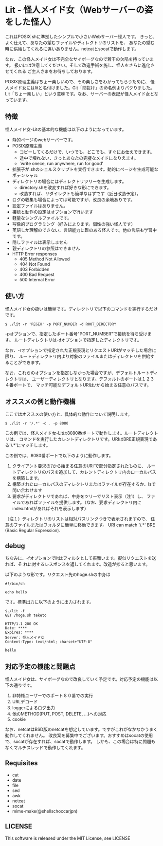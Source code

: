 # Lit - 怪人メイド女（Webサーバーの姿をした怪人）
これはPOSIX shに準拠したシンプルで小さいWebサーバー怪人です。
きっと、よく仕えて、あなたの望むファイルやディレクトリのリストを、
あなたの望む時に供給してくれるに違いありません。netcatとsocatで動作します。

なお、この怪人メイド女は不完全なサイボーグなので若干の欠陥を持っています。
扱いには注意してください。そして改造手術を施し、怪人をさらに進化させてくれる
ご主人さまをお待ちしております。

POSIX原理主義はちょー楽しいので、その楽しさをわかってもらうために、
怪人メイド女にはlitと名付けました。Git「間抜け」の命名例よりパクりました。
Lit「ちょー楽しい」という意味です。なお、サーバーの表記が怪人メイド女となっています。

## 特徴
怪人メイド女-Litの基本的な機能は以下のようになっています。

- 静的ページのwebサーバーです。 
- POSIX原理主義
    - コピーしてくるだけで、いつでも、どこでも、すぐにお仕えできます。
    - 途中で壊れない、きっとあなたの完璧なメイドになりえます。
    - 'write onece, run anywhere, run for good'
- 拡張子が.shのシェルスクリプトを実行できます。動的にページを生成可能なポテンシャル
- ディレクトリの場合にはディレクトリツリーを生成します。
    - directory.shを改変すれば好きな形にできます。
    - 改造すれば、リダイレクトも簡単なはずです（近日改造予定）。
- ログの収集も場合によっては可能ですが、改良の余地ありです。
- 設定ファイルはありません。
- 接続と動作の設定はオプションで行います
- 軽量なシングルファイルです。
- 写像的プログラミング（好みによります。個性の強い怪人です）
- 英語しか理解のできない、言語能力に難のある怪人です。他の言語も学習中です。
- 隠しファイルは表示しません
- 親ディレクトリの参照はできません
- HTTP Error responses
    - 405 Method Not Allowed
    - 404 Not Found
    - 403 Forbidden
    - 400 Bad Request
    - 500 Internal Error

## 使い方

怪人メイド女の扱いは簡単です。ディレクトリで以下のコマンドを実行するだけです。

```
$ ./lit -r 'REGEX' -p PORT_NUMBER -d ROOT_DIRECTORY
```
-pオプションで、指定したポート番号"PORT_NUMBER"で接続を待ち受けます。
ルートディレクトリは-dオプションで指定したディレクトリです。

なお、-rオプションで指定された正規表現とリクエストURIがマッチした場合に限り、
ルートディレクトリ内より対象のファイルまたはディレクトリを供給することができます。

なお、これらのオプションを指定しなかった場合ですが、デフォルトルートディレクトリは、
ユーザーディレクトリとなります。デフォルトのポートは１２３４番ポートで、
マッチ可能なデフォルトURIは`/`から始まる任意のパスです。


## オススメの例と動作機構
ここではオススメの使い方と、具体的な動作について説明します。
```
$ ./lit -r '/.*' -d . -p 8080
```
この例では、怪人メイド女-Litは8080番ポートで動作します。ルートディレクトリは、
コマンドを実行したカレントディレクトリです。URIはBRE正規表現である'/.*'にマッチします。

この例では、8080番ポートで以下のように動作します。

1. クライアント要求の’/から始まる任意のURI’で部分指定されたものに、
ルートディレクトリのパスを追加して、カレントディレクトリ内のローカルパスを構築します。
2. 構築されたローカルパスのディレクトリまたはファイルが存在するか、lsで問い合わせます
3. 要求がディレクトリであれば、中身をツリーでリスト表示（注1）し、
ファイルであればファイルを提供します。（なお、要求ディレクトリ内にindex.htmlがあればそれを表示します）

（注１）ディレクトリのリストは相対パスリンクつきで表示されますので、
任意のファイルまたはフォルダに簡単に移動できます。
URI can match '/.*' BRE (Basic Regular Expression). 

## debug
ちなみに、-fオプションでlitはフィルタとして振舞います。擬似リクエストを送れば、そ
れに対するレスポンスを返してくれます。改造が捗ると思います。

以下のような形です。リクエスト先のhoge.shの中身は
```
#!/bin/sh

echo hello
```
です。標準出力に以下のように出力されます。
```
$./lit -f
GET /hoge.sh teketo

HTTP/1.1 200 OK
Date: ****
Expires: ****
Server: 怪人メイド女
Content-Type: text/html; charset+"UTF-8"

hello
```
## 対応予定の機能と問題点

怪人メイド女は、サイボーグなので改良していく予定です。対応予定の機能は以下の通りです。

1. 非特権ユーザーでのポート８０番での実行
2. URLデコード
3. loggerによるログ出力
4. 他のMETHOD(PUT, POST, DELETE, ...)への対応
6. cookie

なお、netcatはBSD版のnetcatを想定しています。ですがこれがなかなかうまく動作してくれません。
改良案を募集中でございます。おすすめはsocatの使用で、socatが存在すれば、socatで動作します。
しかも、この場合は特に問題もなくマルチスレッドで動作してくれます。

## Requisites

* cat
* date
* file
* sed
* awk
* netcat
* socat
* mime-make(@shellschoccarjpn)

## LICENSE
This software is released under the MIT License, see LICENSE
